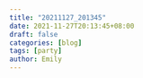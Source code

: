 ```yaml
---
title: "20211127_201345"
date: 2021-11-27T20:13:45+08:00
draft: false
categories: [blog]
tags: [party]
author: Emily
---
```


